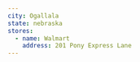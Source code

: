 ```yaml
---
city: Ogallala
state: nebraska
stores:
  - name: Walmart
    address: 201 Pony Express Lane
---
```

